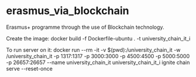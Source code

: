 # erasmus_via_blockchain
Erasmus+ programme through the use of Blockchain technology.

Create the image:
docker build -f Dockerfile-ubuntu . -t university_chain_it_i

To run server on it:
docker run --rm -it -v $(pwd):/university_chain_it -w /university_chain_it -p 1317:1317 -p 3000:3000 -p 4500:4500 -p 5000:5000 -p 26657:26657 --name university_chain_it university_chain_it_i ignite chain serve --reset-once
